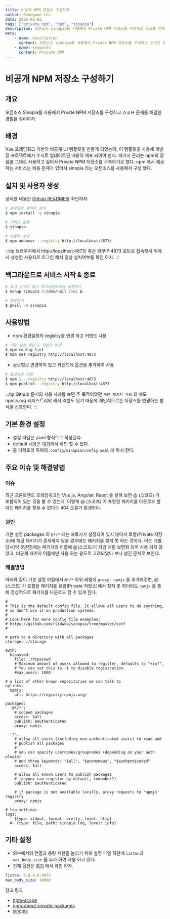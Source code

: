 ```yaml
---
title: 비공개 NPM 저장소 구성하기
author: Seungwoo Lee
date: 2020-02-02
tags: ["private npm", "npm", "sinopia"]
description: 오픈소스 sinopia를 사용해서 Prvate NPM 저장소를 구성하고 스코프 문제를 해결한 경험을 정리하자.
meta: 
    - name: description
      content: 오픈소스 sinopia를 사용해서 Prvate NPM 저장소를 구성하고 스코프 문제를 해결한 경험을 정리하자.
    - name: keywords
      content: Private NPM
---
```


# 비공개 NPM 저장소 구성하기

## 개요
오픈소스 Sinopia를 사용해서 Prvate NPM 저장소를 구성하고 스코프 문제를 해결한 경험을 정리하자.

## 배경 
Vue 프레임워크 기반의 비공개 UI 템플릿을 만들게 되었는데, 이 템플릿을 사용해 개발된 프로젝트에서 수시로 업데이트된 내용이 배포 되어야 한다. 패키지 관리는 npm의 장점을 그대로 사용하고 싶어서 Private NPM 저장소를 구축하기로 했다. npm 에서 제공하는 서비스는 비용 문제가 있어서 sinopia 라는 오픈소스를 사용해서 구성 했다.

<!-- ## sinopia 란?
[깃허브 문서](https://github.com/rlidwka/sinopia)의 사용사례를 보면 나의 주목적인 `개인 패키지 사용` 외에도 `npmjs.org 레지스트리 캐시`와 `공개 패키지 재정의(버그 수정등)` 가 있고, 각 목적에 맞게  -->

## 설치 및 사용자 생성
상세한 내용은 [Github README](https://github.com/rlidwka/sinopia)를 확인하자.

```bash
# 글로벌로 패키지 설치
$ npm install -g sinopia

# 서비스 실행
$ sinopia

# 사용자 생성  
$ npm adduser --registry http://localhost:4873/
```

:::tip
브라우저에서 http://localhost:4873/ 혹은 외부IP:4873 포트로 접속해서 위에서 생성한 사용자로 로그인 해서 정상 설치여부를 확인 하자.
:::

## 백그라운드로 서비스 시작 & 종료
```bash
# 로그 남기지 않고 백그라운드에서 실행하기
$ nohup sinopia 1>/dev/null 2>&1 &

# 종료하기
$ pkill -9 sinopia
```


## 사용방법
* npm 환경설정의 registry를 변경 하고 커맨드 사용
```bash
# 기존 설정 확인 & 저장소 변경
$ npm config list
$ npm set registry http://localhost:4873
```

* 글로벌로 변경하지 않고 커맨드에 옵션을 추가하여 사용
```bash
# 옵션으로 사용
$ npm i --registry http://localhost:4873
$ npm publish --registry http://localhost:4873
```

:::tip
Github 문서의 사용 사례를 보면 주 목적이었던 `개인 패키지 사용` 외 에도 npmjs.org 레지스트리의 캐시 역할도 있기 때문에 개인적으로는 저장소를 변경하는 방식을 선호한다.
:::

## 기본 환경 설정
* 설정 파일은 yaml 형식으로 작성된다.
* default 내용은 [여기](https://github.com/rlidwka/sinopia/blob/master/conf/default.yaml)에서 확인 할 수 있다.
* 홈 디렉토리 하위의`.config/sinopia/config.ymal` 에 위치 한다.

## 주요 이슈 및 해결방법

### 이슈
최근 프론트엔드 프레임워크인 Vue.js, Angular, React 를 살펴 보면 @ (스코프) 가 포함되어 있는 것을 볼 수 있는데, 이렇게 @ (스코프) 가 포함된 패키지를 다운로드 할 때는 패키지를 찾을 수 없다는 404 오류가 발생한다. 

### 원인
기본 설정 packages 의 `@*/*` 에는 프록시가 설정되어 있지 않아서 로컬(Private 저장소)에 해당 패키지가 존재하지 않을 경우에는 패키지를 찾지 못 하는 것이다. 이는 개발당시(약 5년전)에는 패키지의 이름에 @(스코프)가 지금 처럼 보편화 되어 사용 되지 않았고, 비공개 패키지 이름에만 사용 하는 용도로 고려되었다 보니 생긴 문제로 보인다.

### 해결방법
아래와 같이 기본 설정 파일에서 `@*/*` 하위 레벨에 `proxy: npmjs` 을 추가해주면, @ (스코프) 가 포함된 패키지를 로컬(Private 저장소)에서 찾지 못 하더라도 `npmjs` 를 통해 정상적으로 패키지를 다운로드 할 수 있게 된다.
```yml{29}
#
# This is the default config file. It allows all users to do anything,
# so don't use it on production systems.
#
# Look here for more config file examples:
# https://github.com/rlidwka/sinopia/tree/master/conf
#

# path to a directory with all packages
storage: ./storage

auth:
  htpasswd:
    file: ./htpasswd
    # Maximum amount of users allowed to register, defaults to "+inf".
    # You can set this to -1 to disable registration.
    #max_users: 1000

# a list of other known repositories we can talk to
uplinks:
  npmjs:
    url: https://registry.npmjs.org/

packages:
  '@*/*':
    # scoped packages
    access: $all
    publish: $authenticated
    proxy: npmjs

  '*':
    # allow all users (including non-authenticated users) to read and
    # publish all packages
    #
    # you can specify usernames/groupnames (depending on your auth plugin)
    # and three keywords: "$all", "$anonymous", "$authenticated"
    access: $all

    # allow all known users to publish packages
    # (anyone can register by default, remember?)
    publish: $authenticated

    # if package is not available locally, proxy requests to 'npmjs' registry
    proxy: npmjs

# log settings
logs:
  - {type: stdout, format: pretty, level: http}
  #- {type: file, path: sinopia.log, level: info}
  ```


## 기타 설정 
* 외부에서의 연결과 용량 제한을 늘리기 위해 설정 파일 하단에 `listen`과 `max_body_size` 를 추가 하여 사용 하고 있다.
* 전체 옵션은 [여기](https://github.com/rlidwka/sinopia/blob/master/conf/full.yaml) 에서 확인 하자.

```yaml
listen: 0.0.0.0:4873
max_body_size: 100mb
```

참고 링크
* [npm-scope](https://docs.npmjs.com/using-npm/scope.html)
* [npm-about-private-packages](https://docs.npmjs.com/about-private-packages)
* [sinopia](https://www.npmjs.com/package/sinopia)

